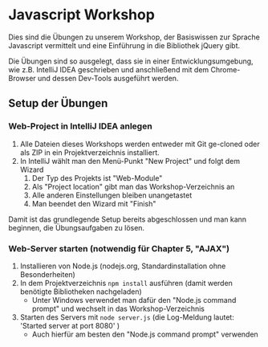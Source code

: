
 Javascript Workshop
==================================

Dies sind die Übungen zu unserem Workshop, der Basiswissen zur Sprache Javascript vermittelt
und eine Einführung in die Bibliothek jQuery gibt.

Die Übungen sind so ausgelegt, dass sie in einer Entwicklungsumgebung,
wie z.B. IntelliJ IDEA geschrieben und anschließend mit dem Chrome-Browser
und dessen Dev-Tools ausgeführt werden.


 Setup der Übungen
----------------------------------

### Web-Project in IntelliJ IDEA anlegen

 1. Alle Dateien dieses Workshops werden entweder mit Git ge-cloned oder als ZIP in ein Projektverzeichnis installiert.
 2. In IntelliJ wählt man den Menü-Punkt "New Project" und folgt dem Wizard
    1. Der Typ des Projekts ist "Web-Module"
    2. Als "Project location" gibt man das Workshop-Verzeichnis an
    3. Alle anderen Einstellungen bleiben unangetastet
    4. Man beendet den Wizard mit "Finish"

Damit ist das grundlegende Setup bereits abgeschlossen und man kann beginnen, die Übungsaufgaben zu lösen.


### Web-Server starten (notwendig für Chapter 5, "AJAX")

 1. Installieren von Node.js (nodejs.org, Standardinstallation ohne Besonderheiten)
 2. In dem Projektverzeichnis ````npm install```` ausführen (damit werden benötigte Bibliotheken nachgeladen)
    * Unter Windows verwendet man dafür den "Node.js command prompt" und wechselt in das Workshop-Verzeichnis
 3. Starten des Servers mit ````node server.js```` (die Log-Meldung lautet: 'Started server at port 8080' )
    * Auch hierfür am besten den "Node.js command prompt" verwenden

